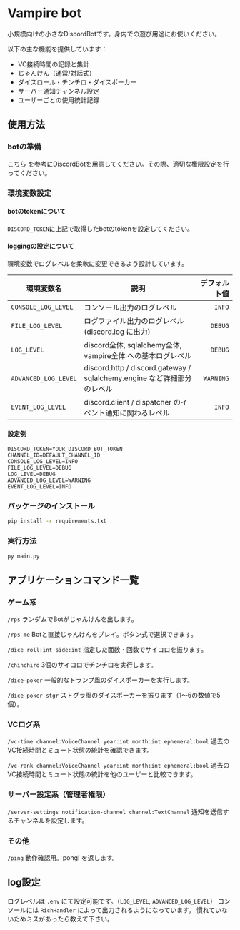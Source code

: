 # Vampire bot

小規模向けの小さなDiscordBotです。身内での遊び用途にお使いください。

以下の主な機能を提供しています：

- VC接続時間の記録と集計
- じゃんけん（通常/対話式）
- ダイスロール・チンチロ・ダイスポーカー
- サーバー通知チャンネル設定
- ユーザーごとの使用統計記録

## 使用方法

### botの準備

[こちら](https://discordpy.readthedocs.io/ja/stable/discord.html) を参考にDiscordBotを用意してください。その際、適切な権限設定を行ってください。

### 環境変数設定

#### botのtokenについて

`DISCORD_TOKEN`に上記で取得したbotのtokenを設定してください。

#### loggingの設定について

環境変数でログレベルを柔軟に変更できるよう設計しています。

|環境変数名|説明|デフォルト値|
| --- | --- | --: |
| `CONSOLE_LOG_LEVEL` | コンソール出力のログレベル | `INFO` |
| `FILE_LOG_LEVEL` | ログファイル出力のログレベル (discord.log に出力) | `DEBUG` |
| `LOG_LEVEL` | discord全体, sqlalchemy全体, vampire全体 への基本ログレベル | `DEBUG` |
| `ADVANCED_LOG_LEVEL` | discord.http / discord.gateway / sqlalchemy.engine など詳細部分のレベル | `WARNING` |
| `EVENT_LOG_LEVEL` | discord.client / dispatcher のイベント通知に関わるレベル | `INFO` |

#### 設定例

```env
DISCORD_TOKEN=YOUR_DISCORD_BOT_TOKEN
CHANNEL_ID=DEFAULT_CHANNEL_ID
CONSOLE_LOG_LEVEL=INFO
FILE_LOG_LEVEL=DEBUG
LOG_LEVEL=DEBUG
ADVANCED_LOG_LEVEL=WARNING
EVENT_LOG_LEVEL=INFO
```

### パッケージのインストール

```sh
pip install -r requirements.txt
```

### 実行方法

```sh
py main.py
```

## アプリケーションコマンド一覧

### ゲーム系

`/rps`
ランダムでBotがじゃんけんを出します。

`/rps-me`
Botと直接じゃんけんをプレイ。ボタン式で選択できます。

`/dice roll:int side:int`
指定した面数・回数でサイコロを振ります。

`/chinchiro`
3個のサイコロでチンチロを実行します。

`/dice-poker`
一般的なトランプ風のダイスポーカーを実行します。

`/dice-poker-stgr`
ストグラ風のダイスポーカーを振ります（1〜6の数値で5個）。

### VCログ系

`/vc-time channel:VoiceChannel year:int month:int ephemeral:bool`
過去のVC接続時間とミュート状態の統計を確認できます。

`/vc-rank channel:VoiceChannel year:int month:int ephemeral:bool`
過去のVC接続時間とミュート状態の統計を他のユーザーと比較できます。

### サーバー設定系（管理者権限）

`/server-settings notification-channel channel:TextChannel`
通知を送信するチャンネルを設定します。

### その他

`/ping`
動作確認用。pong! を返します。

## log設定

ログレベルは `.env` にて設定可能です。（`LOG_LEVEL`, `ADVANCED_LOG_LEVEL`）
コンソールには `RichHandler` によって出力されるようになっています。
慣れていないためミスがあったら教えて下さい。
